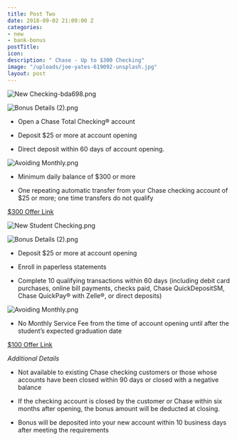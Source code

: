 ```yaml
---
title: Post Two
date: 2018-09-02 21:09:00 Z
categories:
- new
- bank-bonus
postTitle: 
icon: 
description: " Chase - Up to $300 Checking"
image: "/uploads/joe-yates-619092-unsplash.jpg"
layout: post
---
```


![New Checking-bda698.png](/uploads/New%20Checking-bda698.png)

![Bonus Details (2).png](/uploads/Bonus%20Details%20(2).png)

* Open a Chase Total Checking® account

* Deposit $25 or more at account opening

* Direct deposit within 60 days of account opening.

![Avoiding Monthly.png](/uploads/Avoiding%20Monthly.png)

* Minimum daily balance of $300 or more

* One repeating automatic transfer from your Chase checking account of $25 or more; one time transfers do not qualify

[$300 Offer Link](https://accounts.chase.com/consumer/banking/extemail?code=GG2669996FX3D9Y1&jp_cmp=rb/59666/ema/LC-NM096/Body_Image_1)

![New Student Checking.png](/uploads/New%20Student%20Checking.png)

![Bonus Details (2).png](/uploads/Bonus%20Details%20(2).png)

* Deposit $25 or more at account opening

* Enroll in paperless statements

* Complete 10 qualifying transactions within 60 days (including debit card purchases, online bill payments, checks paid, Chase QuickDepositSM, Chase QuickPay® with Zelle®, or direct deposits)

![Avoiding Monthly.png](/uploads/Avoiding%20Monthly.png)

* No Monthly Service Fee from the time of account opening until after the student’s expected graduation date

[$100 Offer Link](https://www.chase.com/personal/checking/student-checking)

*Additional Details*

* Not available to existing Chase checking customers or those whose accounts have been closed within 90 days or closed with a negative balance

* If the checking account is closed by the customer or Chase within six months after opening, the bonus amount will be deducted at closing.

* Bonus will be deposited into your new account within 10 business days after meeting the requirements